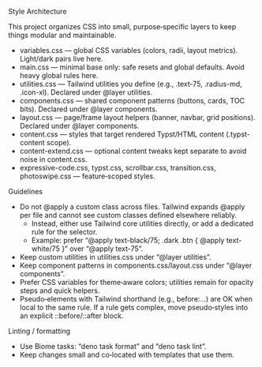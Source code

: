 Style Architecture

This project organizes CSS into small, purpose‑specific layers to keep things modular and maintainable.

- variables.css — global CSS variables (colors, radii, layout metrics). Light/dark pairs live here.
- main.css — minimal base only: safe resets and global defaults. Avoid heavy global rules here.
- utilities.css — Tailwind utilities you define (e.g., .text-75, .radius-md, .icon-xl). Declared under @layer utilities.
- components.css — shared component patterns (buttons, cards, TOC bits). Declared under @layer components.
- layout.css — page/frame layout helpers (banner, navbar, grid positions). Declared under @layer components.
- content.css — styles that target rendered Typst/HTML content (.typst-content scope).
- content-extend.css — optional content tweaks kept separate to avoid noise in content.css.
- expressive-code.css, typst.css, scrollbar.css, transition.css, photoswipe.css — feature‑scoped styles.

Guidelines

- Do not @apply a custom class across files. Tailwind expands @apply per file and cannot see custom classes defined elsewhere reliably.
  - Instead, either use Tailwind core utilities directly, or add a dedicated rule for the selector.
  - Example: prefer “@apply text-black/75; .dark .btn { @apply text-white/75 }” over “@apply text-75”.
- Keep custom utilities in utilities.css under “@layer utilities”.
- Keep component patterns in components.css/layout.css under “@layer components”.
- Prefer CSS variables for theme‑aware colors; utilities remain for opacity steps and quick helpers.
- Pseudo‑elements with Tailwind shorthand (e.g., before:…) are OK when local to the same rule. If a rule gets complex, move pseudo‑styles into an explicit ::before/::after block.

Linting / formatting

- Use Biome tasks: “deno task format” and “deno task lint”.
- Keep changes small and co‑located with templates that use them.
